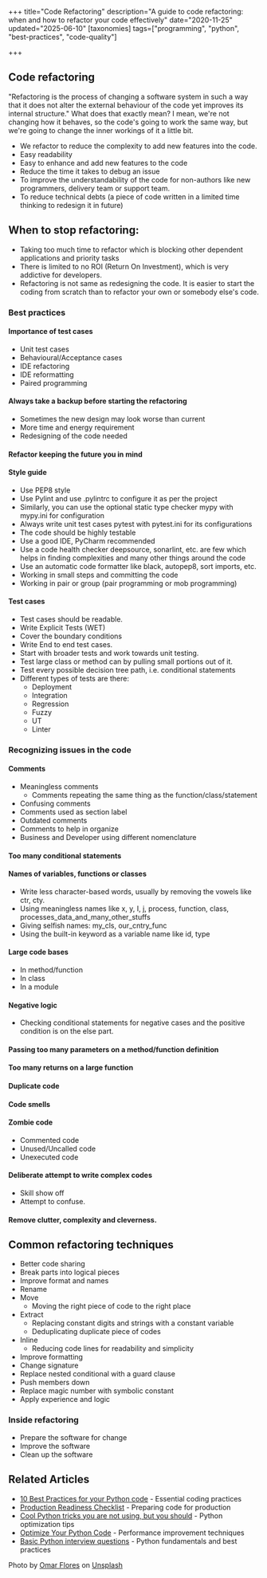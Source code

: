 +++
title="Code Refactoring"
description="A guide to code refactoring: when and how to refactor your code effectively"
date="2020-11-25"
updated="2025-06-10"
[taxonomies]
tags=["programming", "python", "best-practices", "code-quality"]

+++

## Code refactoring

"Refactoring is the process of changing a software system in such a way that it does not alter the external behaviour of the code yet improves its internal structure." What does that exactly mean? I mean, we're not changing how it behaves, so the code's going to work the same way, but we're going to change the inner workings of it a little bit.
 
- We refactor to reduce the complexity to add new features into the code.
- Easy readability
- Easy to enhance and add new features to the code
- Reduce the time it takes to debug an issue
- To improve the understandability of the code for non-authors like new programmers, delivery team or support team.
- To reduce technical debts (a piece of code written in a limited time thinking to redesign it in future)

## When to stop refactoring:

- Taking too much time to refactor which is blocking other dependent applications and priority tasks
- There is limited to no ROI (Return On Investment), which is very addictive for developers.
- Refactoring is not same as redesigning the code. It is easier to start the coding from scratch than to refactor your own or somebody else's code.

### Best practices

#### Importance of test cases

- Unit test cases
- Behavioural/Acceptance cases
- IDE refactoring
- IDE reformatting
- Paired programming

#### Always take a backup before starting the refactoring

- Sometimes the new design may look worse than current
- More time and energy requirement
- Redesigning of the code needed

#### Refactor keeping the future you in mind

#### Style guide

- Use PEP8 style
- Use Pylint and use .pylintrc to configure it as per the project
- Similarly, you can use the optional static type checker mypy with mypy.ini for configuration
- Always write unit test cases pytest with pytest.ini for its configurations
- The code should be highly testable
- Use a good IDE, PyCharm recommended
- Use a code health checker deepsource, sonarlint, etc. are few which helps in finding complexities and many other things around the code
- Use an automatic code formatter like black, autopep8, sort imports, etc.
- Working in small steps and committing the code
- Working in pair or group (pair programming or mob programming)

#### Test cases

- Test cases should be readable.
- Write Explicit Tests (WET)
- Cover the boundary conditions
- Write End to end test cases.
- Start with broader tests and work towards unit testing.
- Test large class or method can by pulling small portions out of it.
- Test every possible decision tree path, i.e. conditional statements
- Different types of tests are there:
  - Deployment
  - Integration
  - Regression
  - Fuzzy
  - UT
  - Linter

### Recognizing issues in the code

#### Comments
- Meaningless comments
  - Comments repeating the same thing as the function/class/statement
- Confusing comments
- Comments used as section label
- Outdated comments
- Comments to help in organize
- Business and Developer using different nomenclature 

#### Too many conditional statements

#### Names of variables, functions or classes

- Write less character-based words, usually by removing the vowels like ctr, cty.
- Using meaningless names like x, y, I, j, process, function, class, processes_data_and_many_other_stuffs
- Giving selfish names: my_cls, our_cntry_func
- Using the built-in keyword as a variable name like id, type

#### Large code bases

- In method/function
- In class
- In a module

#### Negative logic

- Checking conditional statements for negative cases and the positive condition is on the else part.

#### Passing too many parameters on a method/function definition

#### Too many returns on a large function

#### Duplicate code

#### Code smells

#### Zombie code

- Commented code
- Unused/Uncalled code
- Unexecuted code

#### Deliberate attempt to write complex codes

- Skill show off
- Attempt to confuse. 

#### Remove clutter, complexity and cleverness.

## Common refactoring techniques

- Better code sharing
- Break parts into logical pieces
- Improve format and names
- Rename
- Move
  - Moving the right piece of code to the right place
- Extract
  - Replacing constant digits and strings with a constant variable
  - Deduplicating duplicate piece of codes
- Inline
  - Reducing code lines for readability and simplicity
- Improve formatting
- Change signature
- Replace nested conditional with a guard clause
- Push members down
- Replace magic number with symbolic constant
- Apply experience and logic

### Inside refactoring

- Prepare the software for change
- Improve the software
- Clean up the software

## Related Articles

- [10 Best Practices for your Python code](@/blog/10-best-practices-for-your-python-code.md) - Essential coding practices
- [Production Readiness Checklist](@/blog/production-readiness-checklist.md) - Preparing code for production
- [Cool Python tricks you are not using, but you should](@/blog/cool-python-tricks-you-are-not-using-but-you-should.md) - Python optimization tips
- [Optimize Your Python Code](@/blog/optimize-your-python-code.md) - Performance improvement techniques
- [Basic Python interview questions](@/blog/basic-python-questions.md) - Python fundamentals and best practices

<span>Photo by <a href="https://unsplash.com/@omarg247?utm_source=unsplash&amp;utm_medium=referral&amp;utm_content=creditCopyText">Omar Flores</a> on <a href="https://unsplash.com/s/photos/lego?utm_source=unsplash&amp;utm_medium=referral&amp;utm_content=creditCopyText">Unsplash</a></span>